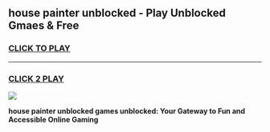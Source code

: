 
## house painter unblocked - Play Unblocked Gmaes & Free
<h3>
<a href="https://news.freeplayer.one?title=house_painter_unblocked&ref=16F">CLICK TO PLAY</a></h3>
<hr>

<h3>
<a href="https://news.freeplayer.one?title=house_painter_unblocked&ref=16F">CLICK 2 PLAY</a>
  
</h3>

<a href="https://news.freeplayer.one?title=house_painter_unblocked&ref=16F/"><img src="https://clearcache.store/games.png"></a>


**house painter unblocked games unblocked: Your Gateway to Fun and Accessible Online Gaming**
